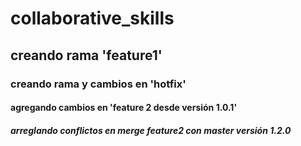 # collaborative_skills

## creando rama 'feature1'


### creando rama y cambios en 'hotfix'
#### agregando cambios en 'feature 2 desde versión 1.0.1'


##### arreglando conflictos en merge feature2 con master versión 1.2.0